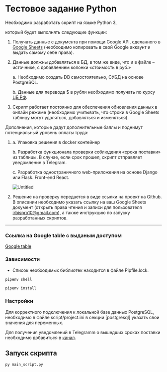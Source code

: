 
# **Тестовое задание Python**

Необходимо разработать скрипт на языке Python 3, 

который будет выполнять следующие функции:

1. Получать данные с документа при помощи Google API, сделанного в [Google Sheets](https://docs.google.com/spreadsheets/d/1f-qZEX1k_3nj5cahOzntYAnvO4ignbyesVO7yuBdv_g/edit) (необходимо копировать в свой Google аккаунт и выдать самому себе права).
2. Данные должны добавляться в БД, в том же виде, что и в файле –источнике, с добавлением колонки «стоимость в руб.»
    
    a. Необходимо создать DB самостоятельно, СУБД на основе PostgreSQL.
    
    b. Данные для перевода $ в рубли необходимо получать по курсу [ЦБ РФ](https://www.cbr.ru/development/SXML/).
    
3. Скрипт работает постоянно для обеспечения обновления данных в онлайн режиме (необходимо учитывать, что строки в Google Sheets таблицу могут удаляться, добавляться и изменяться).

Дополнения, которые дадут дополнительные баллы и поднимут потенциальный уровень оплаты труда:

1. a. Упаковка решения в docker контейнер
    
    b. Разработка функционала проверки соблюдения «срока поставки» из таблицы. В случае, если срок прошел, скрипт отправляет уведомление в Telegram.
    
    c. Разработка одностраничного web-приложения на основе Django или Flask. Front-end React.
    
    ![Untitled](https://kanalservis.notion.site/image/https%3A%2F%2Fs3-us-west-2.amazonaws.com%2Fsecure.notion-static.com%2F6ee6a638-c52e-46a0-9c2d-cb518c955fb1%2FUntitled.png?table=block&id=b1d9d345-46fe-49b7-8909-2884086d4be1&spaceId=dbcc5cf8-15c2-4d75-bb66-44a130d346fa&width=2000&userId=&cache=v2)
    

1. Решение на проверку передается в виде ссылки на проект на Github.
В описании необходимо указать ссылку на ваш Google Sheets документ (открыть права чтения и записи для пользователя [irbispro10@gmail.com](mailto:irbispro10@gmail.com)), а также инструкцию по запуску разработанных скриптов.
******************************

### Ссылка на Google table с выданым доступом
[Google table](https://docs.google.com/spreadsheets/d/1ki8CrRI7vUo0f4JqWiopPh4y7ffxX2BP2uvRg6eqb_0/edit#gid=0)

### Зависимости
- Список необходимых библиотек находится в файле Pipfile.lock.
```sh
pipenv shell
```
```sh
pipenv install
```

### Настройки
Для корректного подключения к локальной базе данных PostgreSQL, необходимо в файле script/project.ini в секции [postgresql] указать свои значения для переменных.

Для получения уведомлений в Telegramm о вышедших сроках поставки необходимо добавиться в [канал](https://t.me/db_notice).

## Запуск скрипта

```sh
py main_script.py
```






